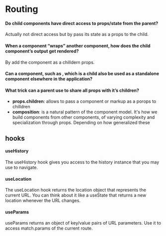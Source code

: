 # Routing

#### Do child components have direct access to props/state from the parent?
Actually not direct access but by pass its state as a props to the child.

#### When a component “wraps” another component, how does the child component’s output get rendered?
By add the component as a chilldern props.

#### Can a component, such as <Content />, which is a child also be used as a standalone component elsewhere in the application?

#### What trick can a parent use to share all props with it’s children?

- **props.children**:	allows to pass a component or markup as a porops to chilldren 
- **composition**: is a natural pattern of the component model. It's how we build components from other components, of varying complexity and specialization through props. Depending on how generalized these

## hooks
#### useHistory
The useHistory hook gives you access to the history instance that you may use to navigate.

#### useLocation
The useLocation hook returns the location object that represents the current URL. You can think about it like a useState that returns a new location whenever the URL changes.

#### useParams
useParams returns an object of key/value pairs of URL parameters. Use it to access match.params of the current route.